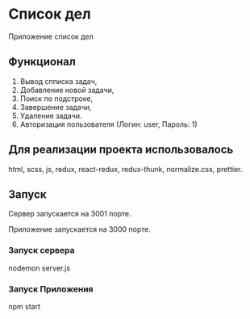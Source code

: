 # Список дел
Приложение список дел

## Функционал
1) Вывод спписка задач,
2) Добавление новой задачи,
3) Поиск по подстроке,
4) Завершение задачи,
5) Удаление задачи.
6) Авторизация пользователя (Логин: user, Пароль: 1)

## Для реализации проекта использовалось
html,
scss,
js,
redux,
react-redux,
redux-thunk,
normalize.css,
prettier.

## Запуск
Сервер запускается на 3001 порте.

Приложение запускается на 3000 порте.

### Запуск сервера
nodemon server.js
### Запуск Приложения
npm start
